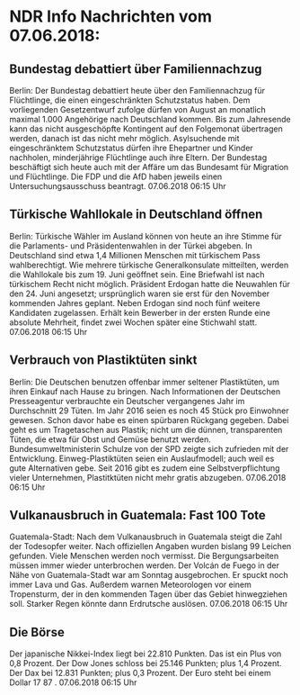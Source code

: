 # NDR Info Nachrichten vom 07.06.2018:


## Bundestag debattiert über Familiennachzug
Berlin: Der Bundestag debattiert heute über den Familiennachzug für Flüchtlinge, die einen eingeschränkten Schutzstatus haben. Dem vorliegenden Gesetzentwurf zufolge dürfen von August an monatlich maximal 1.000 Angehörige nach Deutschland kommen. Bis zum Jahresende kann das nicht ausgeschöpfte Kontingent auf den Folgemonat übertragen werden, danach ist das nicht mehr möglich. Asylsuchende mit eingeschränktem Schutzstatus dürfen ihre Ehepartner und Kinder nachholen, minderjährige Flüchtlinge auch ihre Eltern. Der Bundestag beschäftigt sich heute auch mit der Affäre um das Bundesamt für Migration und Flüchtlinge. Die FDP und die AfD haben jeweils einen Untersuchungsausschuss beantragt. 07.06.2018 06:15 Uhr 

## Türkische Wahllokale in Deutschland öffnen
Berlin: 	Türkische Wähler im Ausland können von heute an ihre Stimme für die Parlaments- und Präsidentenwahlen in der Türkei abgeben. In Deutschland sind etwa 1,4 Millionen Menschen mit türkischem Pass wahlberechtigt. Wie mehrere türkische Generalkonsulate mitteilten, werden die Wahllokale bis zum 19. Juni geöffnet sein. Eine Briefwahl ist nach türkischem Recht nicht möglich. Präsident Erdogan hatte die Neuwahlen für den 24. Juni angesetzt; ursprünglich waren sie erst für den November kommenden Jahres geplant. Neben Erdogan sind noch fünf weitere Kandidaten zugelassen. Erhält kein Bewerber in der ersten Runde eine absolute Mehrheit, findet zwei Wochen später eine Stichwahl statt. 07.06.2018 06:15 Uhr 

## Verbrauch von Plastiktüten sinkt
Berlin: Die Deutschen benutzen offenbar immer seltener Plastiktüten, um ihren Einkauf nach Hause zu bringen. Nach Informationen der Deutschen Presseagentur verbrauchte ein Deutscher vergangenes Jahr im Durchschnitt 29 Tüten. Im Jahr 2016 seien es noch 45 Stück pro Einwohner gewesen. Schon davor habe es einen spürbaren Rückgang gegeben. Dabei geht es um Tragetaschen aus Plastik; nicht um die dünnen, transparenten Tüten, die etwa für Obst und Gemüse benutzt werden. Bundesumweltministerin Schulze von der SPD zeigte sich zufrieden mit der Entwicklung. Einweg-Plastiktüten seien ein Auslaufmodell; auch weil es gute Alternativen gebe. Seit 2016 gibt es zudem eine Selbstverpflichtung vieler Unternehmen, Plastitktüten nicht mehr gratis abzugeben. 07.06.2018 06:15 Uhr 

## Vulkanausbruch in Guatemala: Fast 100 Tote
Guatemala-Stadt: Nach dem Vulkanausbruch in Guatemala steigt die Zahl der Todesopfer weiter. Nach offiziellen Angaben wurden bislang 99 Leichen gefunden. Viele Menschen werden noch vermisst. Die Bergungsarbeiten müssen immer wieder unterbrochen werden. Der Volcán de Fuego in der Nähe von Guatemala-Stadt war am Sonntag ausgebrochen. Er spuckt noch immer Lava und Gas. Außerdem warnen Meteorologen vor einem Tropensturm, der in den kommenden Tagen über das Gebiet hinwegziehen soll. Starker Regen könnte dann Erdrutsche auslösen. 07.06.2018 06:15 Uhr 

## Die Börse
Der japanische Nikkei-Index liegt bei  22.810  Punkten. Das ist ein Plus von  0,8  Prozent. Der Dow Jones schloss bei  25.146  Punkten; plus  1,4  Prozent. Der Dax bei  12.831  Punkten; plus  0,3  Prozent. Der Euro steht bei einem Dollar  17 87 . 07.06.2018 06:15 Uhr 

